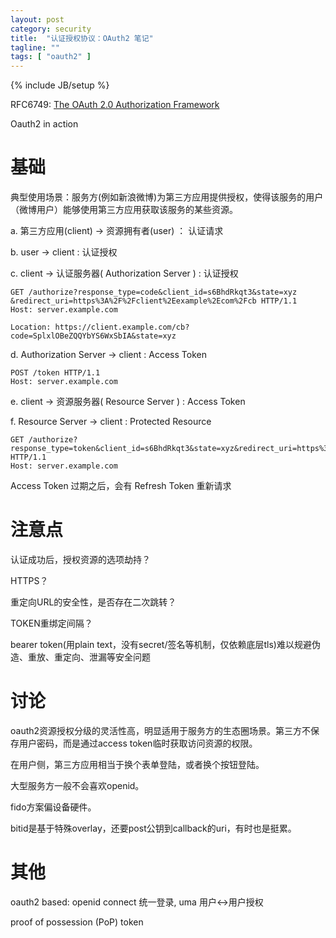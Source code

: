 ```yaml
---
layout: post
category: security
title:  "认证授权协议：OAuth2 笔记"
tagline: ""
tags: [ "oauth2" ] 
---
```

{% include JB/setup %}

RFC6749: [The OAuth 2.0 Authorization Framework](https://tools.ietf.org/html/rfc6749)

Oauth2 in action

# 基础

典型使用场景：服务方(例如新浪微博)为第三方应用提供授权，使得该服务的用户（微博用户）能够使用第三方应用获取该服务的某些资源。


a. 第三方应用(client) -> 资源拥有者(user) ： 认证请求

b. user -> client : 认证授权

c. client -> 认证服务器( Authorization Server ) : 认证授权

    GET /authorize?response_type=code&client_id=s6BhdRkqt3&state=xyz
    &redirect_uri=https%3A%2F%2Fclient%2Eexample%2Ecom%2Fcb HTTP/1.1
    Host: server.example.com

    Location: https://client.example.com/cb?code=SplxlOBeZQQYbYS6WxSbIA&state=xyz

d.  Authorization Server -> client : Access Token 

    POST /token HTTP/1.1
    Host: server.example.com

e.  client -> 资源服务器( Resource Server ) : Access Token

f.  Resource Server -> client : Protected Resource

    GET /authorize?response_type=token&client_id=s6BhdRkqt3&state=xyz&redirect_uri=https%3A%2F%2Fclient%2Eexample%2Ecom%2Fcb HTTP/1.1
    Host: server.example.com


Access Token 过期之后，会有 Refresh Token 重新请求

# 注意点

认证成功后，授权资源的选项劫持？

HTTPS？

重定向URL的安全性，是否存在二次跳转？

TOKEN重绑定间隔？

bearer token(用plain text，没有secret/签名等机制，仅依赖底层tls)难以规避伪造、重放、重定向、泄漏等安全问题

# 讨论

oauth2资源授权分级的灵活性高，明显适用于服务方的生态圈场景。第三方不保存用户密码，而是通过access token临时获取访问资源的权限。

在用户侧，第三方应用相当于换个表单登陆，或者换个按钮登陆。

大型服务方一般不会喜欢openid。

fido方案偏设备硬件。

bitid是基于特殊overlay，还要post公钥到callback的uri，有时也是挺累。

# 其他

oauth2 based: openid connect 统一登录, uma 用户<->用户授权

proof of possession (PoP) token
